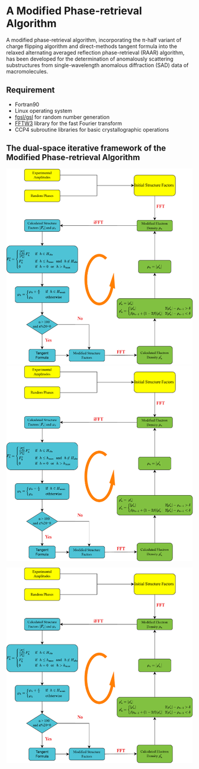# A Modified Phase-retrieval Algorithm
  A modified phase-retrieval algorithm, incorporating the π-half variant of charge flipping algorithm and direct-methods tangent formula into the relaxed alternating averaged reflection phase-retrieval (RAAR) algorithm, has been developed for the determination of anomalously scattering substructures from single-wavelength anomalous diffraction (SAD) data of macromolecules. 

## Requirement
- Fortran90
- Linux operating system
- [fgsl/gsl](http://www.gnu.org/software/gsl/) for random number generation
- [FFTW3](http://www.fftw.org) library for the fast Fourier transform
- CCP4 subroutine libraries for basic crystallographic operations

## The dual-space iterative framework of the  Modified Phase-retrieval Algorithm
![image](fig/the_iterative_framework.png)
![image](fig/the_iterative_framework3-2-50-50.png)

![image](fig/the_iterative_framework3-2-40-40.png)
